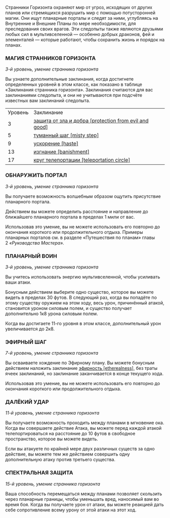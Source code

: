 Странники Горизонта охраняют мир от угроз, исходящих от других планов или стремящихся разрушить мир с помощью потусторонней магии. Они ищут планарные порталы и следят за ними, углубляясь на Внутренние и Внешние Планы по мере необходимости, для преследования своих врагов. Эти следопыты также являются друзьями любых сил в мультивселенной — особенно добрых драконов, фей и элементалей — которые работают, чтобы сохранить жизнь и порядок на планах.

  

### МАГИЯ СТРАННИКОВ ГОРИЗОНТА

_3-й уровень, умение странника горизонта_

Вы узнаете дополнительные заклинания, когда достигнете определенных уровней в этом классе, как показано в таблице «Заклинания странника горизонта». Заклинания считаются для вас заклинаниями следопыта, и они не учитываются при подсчёте известных вам заклинаний следопыта.

|   |   |
|---|---|
|Уровень|Заклинание|
|3|[защита от зла и добра [protection from evil and good]](https://dnd.su/spells/99-protection_from_evil_and_good/)|
|5|[туманный шаг [misty step]](https://dnd.su/spells/352-misty_step/)|
|9|[ускорение [haste]](https://dnd.su/spells/100-haste/)|
|13|[изгнание [banishment]](https://dnd.su/spells/116-banishment/)|
|17|[круг телепортации [teleportation circle]](https://dnd.su/spells/137-teleportation_circle/)|

  

### ОБНАРУЖИТЬ ПОРТАЛ

_3-й уровень, умение странника горизонта_

Вы получаете возможность волшебным образом ощутить присутствие планарного портала.

Действием вы можете определить расстояние и направление до ближайшего планарного портала в пределах 1 мили от вас.

Использовав это умение, вы не можете использовать его повторно до окончания короткого или продолжительного отдыха. Примеры планарных порталов см. в разделе «Путешествия по планам» главы 2 _«Руководства Мастера»._

  

### ПЛАНАРНЫЙ ВОИН

_3-й уровень, умение странника горизонта_

Вы учитесь использовать энергию мультивселенной, чтобы усиливать ваши атаки.

Бонусным действием выберите одно существо, которое вы можете видеть в пределах 30 футов. В следующий раз, когда вы попадёте по этому существу оружием на этом ходу, весь урон, причинённый атакой, становится уроном силовым полем, и существо получает дополнительно 1к8 урона силовым полем.

Когда вы достигаете 11-го уровня в этом классе, дополнительный урон увеличивается до 2к8.

  

### ЭФИРНЫЙ ШАГ

_7-й уровень, умение странника горизонта_

Вы осваиваете хождение по Эфирному плану. Вы можете бонусным действием наложить заклинание [эфирность [etherealness]](https://dnd.su/spells/64-etherealness/), без траты ячеек заклинаний, но заклинание заканчивается в конце текущего хода.

Использовав это умение, вы не можете использовать его повторно до окончания короткого или продолжительного отдыха.

  

### ДАЛЁКИЙ УДАР

_11-й уровень, умение странника горизонта_

Вы получаете возможность проходить между планами в мгновение ока. Когда вы совершаете действие Атака, вы можете перед каждой атакой телепортироваться на расстояние до 10 футов в свободное пространство, которое вы можете видеть.

Если вы атакуете по крайней мере двух различных существ за одно действие, вы можете тем же действием совершить одну дополнительную атаку против третьего существа.

  

### СПЕКТРАЛЬНАЯ ЗАЩИТА

_15-й уровень, умение странника горизонта_

Ваша способность перемещаться между планами позволяет скользить через планарные границы, чтобы уменьшать вред, наносимый вам во время боя. Когда вы получаете урон от атаки, вы можете реакцией дать себе сопротивление всему урону от этой атаки на этот ход.